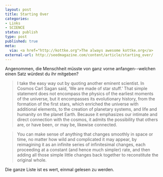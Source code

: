 ```yaml
---
layout: post
title: Starting Over
categories:
- Links
- SCIENCE
status: publish
type: post
published: true
meta:
  via: <a href="http://kottke.org">The always awesome kottke.org</a>
external-url: http://seedmagazine.com/content/article/starting_over/
---
```

Angenommen, die Menschheit müsste von ganz vorne anfangen--welchen einen Satz würdest du ihr mitgeben? 

>  I take the easy way out by quoting another eminent scientist. In Cosmos Carl Sagan said, ‘We are made of star stuff.’ That simple statement does not encompass the physics of the earliest moments of the universe, but it encompasses its evolutionary history, from the formation of the first stars, which enriched the universe with additional elements, to the creation of planetary systems, and life and humanity on the planet Earth.  Because it emphasizes our intimate and direct connection with the cosmos, it admits the possibility that others are, or have been, or may be, likewise connected.

> You can make sense of anything that changes smoothly in space or time, no matter how wild and complicated it may appear, by reimagining it as an infinite series of infinitesimal changes, each proceeding at a constant (and hence much simpler) rate, and then adding all those simple little changes back together to reconstitute the original whole.

Die ganze Liste ist es wert, einmal gelesen zu werden.
